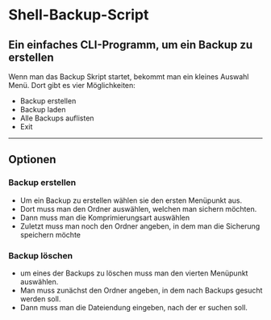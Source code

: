 # Shell-Backup-Script


<h2>Ein einfaches CLI-Programm, um ein Backup zu erstellen</h2>

Wenn man das Backup Skript startet, bekommt man ein kleines Auswahl Menü. Dort gibt es vier Möglichkeiten:

- Backup erstellen
- Backup laden
- Alle Backups auflisten
- Exit

<hr>

<h2>Optionen</h2>
<h3>Backup erstellen</h3>

- Um ein Backup zu erstellen wählen sie den ersten Menüpunkt aus.
- Dort muss man den Ordner auswählen, welchen man sichern möchten.
- Dann muss man die Komprimierungsart auswählen
- Zuletzt muss man noch den Ordner angeben, in dem man die Sicherung speichern möchte



<h3>Backup löschen</h3>

- um eines der Backups zu löschen muss man den vierten Menüpunkt auswählen.
- Man muss zunächst den Ordner angeben, in dem nach Backups gesucht werden soll.
- Dann muss man die Dateiendung eingeben, nach der er suchen soll.
